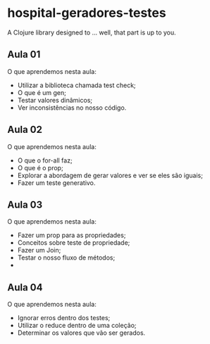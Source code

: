 # hospital-geradores-testes

A Clojure library designed to ... well, that part is up to you.

## Aula 01
O que aprendemos nesta aula:

- Utilizar a biblioteca chamada test check;
- O que é um gen;
- Testar valores dinâmicos;
- Ver inconsistências no nosso código.

## Aula 02

O que aprendemos nesta aula:

- O que o for-all faz;
- O que é o prop;
- Explorar a abordagem de gerar valores e ver se eles são iguais;
- Fazer um teste generativo.

## Aula 03

O que aprendemos nesta aula:

- Fazer um prop para as propriedades;
- Conceitos sobre teste de propriedade;
- Fazer um Join;
- Testar o nosso fluxo de métodos;
- 
## Aula 04

O que aprendemos nesta aula:

- Ignorar erros dentro dos testes;
- Utilizar o reduce dentro de uma coleção;
- Determinar os valores que vão ser gerados.
